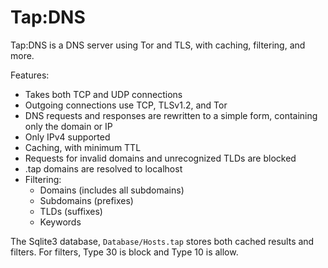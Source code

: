 # Tap:DNS #

Tap:DNS is a DNS server using Tor and TLS, with caching, filtering, and more.

Features:
* Takes both TCP and UDP connections
* Outgoing connections use TCP, TLSv1.2, and Tor
* DNS requests and responses are rewritten to a simple form, containing only the domain or IP
* Only IPv4 supported
* Caching, with minimum TTL
* Requests for invalid domains and unrecognized TLDs are blocked
* .tap domains are resolved to localhost
* Filtering:
  * Domains (includes all subdomains)
  * Subdomains (prefixes)
  * TLDs (suffixes)
  * Keywords

The Sqlite3 database, `Database/Hosts.tap` stores both cached results and filters. For filters, Type 30 is block and Type 10 is allow.
